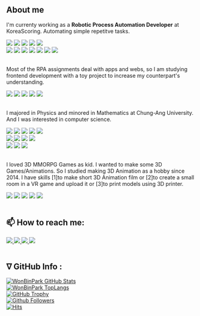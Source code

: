 ## About me
I'm currenty working as a **Robotic Process Automation Developer** at KoreaScoring. Automating simple repetitve tasks. 
<div>
    <img src="https://img.shields.io/badge/UIPath-0099dd?style=flat">
    <img src="https://img.shields.io/badge/.Net-512BD5?style=flat&logo=dotnet&logoColor=white">
    <img src="https://img.shields.io/badge/C%23-239120?style=flat&logo=csharp&logoColor=white">
    <img src="https://img.shields.io/badge/Selenium-000000?style=flat&logo=Selenium&logoColor=43B02A">
    <img src="https://img.shields.io/badge/XAML-000000?style=flat&logo=XAML&logoColor=0C54C2">
</div><div>
    <img src="https://img.shields.io/badge/Excel-000000?style=flat&logo=Microsoftexcel&logoColor=217346">
    <img src="https://img.shields.io/badge/Outlook-000000?style=flat&logo=Microsoftoutlook&logoColor=0078D4">
    <img src="https://img.shields.io/badge/SAP-000000?style=flat&logo=SAP&logoColor=0FAAFF">
    <img src="https://img.shields.io/badge/PS-000000?style=flat&logo=PowerShell&logoColor=5391FE">
    <img src="https://img.shields.io/badge/IE-000000?style=flat&logo=InternetExplorer&logoColor=0076D6">
    <img src="https://img.shields.io/badge/Edge-000000?style=flat&logo=MicrosoftEdge&logoColor=0078D7">
    <img src="https://img.shields.io/badge/Chrome-000000?style=flat&logo=GoogleChrome&logoColor=4285F4">
</div><br>

Most of the RPA assignments deal with apps and webs, so I am studying frontend development with a toy project to increase my counterpart's understanding.
<div> 
    <img src="https://img.shields.io/badge/HTML5-000000?style=flat&logo=html5&logoColor=e34f26">
    <img src="https://img.shields.io/badge/CSS3-000000?style=flat&logo=css3&logoColor=1572b6">
    <img src="https://img.shields.io/badge/JS-000000?style=flat&logo=javascript&logoColor=f7df1e">
    <img src="https://img.shields.io/badge/React-000000?style=flat&logo=React&logoColor=61dafb">
    <img src="https://img.shields.io/badge/PyQT5-000000?style=flat&logo=qt&logoColor=41CD52">

</div><br>

I majored in Physics and minored in Mathematics at Chung-Ang University. 
And I was interested in computer science.
<div>
    <img src="https://img.shields.io/badge/Python-3776AB?style=flat&logo=Python&logoColor=white">
    <img src="https://img.shields.io/badge/R-276DC3?style=flat&logo=R&logoColor=white">
    <img src="https://img.shields.io/badge/Pandas-150458?style=flat&logo=pandas&logoColor=white">
    <img src="https://img.shields.io/badge/Numpy-013243?style=flat&logo=Numpy&logoColor=white">
    <img src="https://img.shields.io/badge/SymPy-3B5526?style=flat&logo=SymPy&logoColor=white">
</div><div>
    <a title="Kaggle" href="https://www.kaggle.com/parkwonbin">
    <img src="https://img.shields.io/badge/Kaggle-000000?style=flat&logo=Kaggle&logoColor=20BEFF" /> 
    </a>
    <img src="https://img.shields.io/badge/RStudio-000000?style=flat&logo=RStudio&logoColor=75AADB">
    <img src="https://img.shields.io/badge/Anaconda-000000?style=flat&logo=anaconda&logoColor=44a833">
    <img src="https://img.shields.io/badge/Mathematica-000000?style=flat&logo=WolframMathematica&logoColor=dd1100">
</div><div>
    <img src="https://img.shields.io/badge/VScode-000000?style=flat&logo=VisualStudiocode&logoColor=007acc">
    <img src="https://img.shields.io/badge/Vim-000000?style=flat&logo=Vim&logoColor=1ab7ea">
    <img src="https://img.shields.io/badge/Git-000000?style=flat&logo=git&logoColor=f05032">
</div><br>

I loved 3D MMORPG Games as kid. I wanted to make some 3D Games/Animations. So I studied making 3D Animation as a hobby since 2014. I have skills [1]to make short 3D Animation film or [2]to create a small room in a VR game and upload it or [3]to print models using 3D printer.
<div> 
    <img src="https://img.shields.io/badge/Unity-000000?style=flat&logo=unity&logoColor=white">
    <img src="https://img.shields.io/badge/Blneder-000000?style=flat&logo=Blender&logoColor=F5792A">
    <img src="https://img.shields.io/badge/PremierePro-000000?style=flat&logo=Adobe%20Premiere%20Pro&logoColor=9999ff">
    <img src="https://img.shields.io/badge/OBS-000000?style=flat&logo=OBSstudio&logoColor=white">
    <a title="YouTube" href="https://www.youtube.com/channel/UCXU_jCbDFAPFKcPHCZ9M2jA/videos">
    <img src="https://img.shields.io/badge/YouTube-000000?style=flat&logo=youtube&logoColor=ff0000"> 
    </a>
</div><br>

## 📫 How to reach me:
<div>
    <a title="Gmail" href="mailto:pwb1128@gmail.com"> 
    <img src="https://img.shields.io/badge/Gmail-000000?style=flat&logo=Gmail&logoColor=ea4335"/>
    </a>
    <a title="Notion" href="https://parkwonbin.notion.site/97acc50fe67e4639b9f19577b8dbb809">
    <img src="https://img.shields.io/badge/Notion-000000?style=flat&logo=Notion&logoColor=whilte">
    </a>
    <a title="Linkedin" href="https://www.linkedin.com/in/wonbin-park-9303571aa/">
    <img src="https://img.shields.io/badge/LinkedIn-000000?style=flat&logo=Linkedin&logoColor=blue" /> 
    </a>
    <a title="Facebook" href="https://www.facebook.com/wonbin.park.902/">
    <img src="https://img.shields.io/badge/Facebook-000000?style=flat&logo=facebook&logoColor=1877f2" /> 
    </a> 
</div><br>

## ∇ GitHub Info : 
<!-- GitHub -->
<!-- ![ParkWonBin'백준 티어](https://github-readme-solvedac.hyp3rflow.vercel.app/api/?handle=pwb1128&theme=white) -->
<!-- [![GitHub streak][GitHub_Streak]](https://github.com/ParkWonBin) -->
[![WonBinPark GitHub Stats][GitHub_Stats]](https://github.com/ParkWonBin/)  
[![WonBinPark TopLangs][GitHub_TopLangs]](https://github.com/ParkWonBin/)  
[![GitHub Trophy][GitHub Trophy]](https://github.com/ParkWonBin/)  
[![Github Followers][GitHub_Followers]](https://github.com/ParkWonBin?tab=followers)  
[![Hits][GitHub_Hits]](https://github.com/ParkWonBin)
<!-- https://parkwonbin.github.io/ -->

<!-- GitHub_Links -->
<!-- [GitHub_Streak]:https://github-readme-streak-stats.herokuapp.com/?user=ParkWonBin&theme=dark -->
[GitHub_TopLangs]:https://github-readme-stats.vercel.app/api/top-langs/?username=ParkWonBin&layout=compact&card_width=450&langs_count=6&theme=dark&w&hide=SCSS,Ruby
[GitHub_Stats]:https://github-readme-stats.vercel.app/api?username=ParkWonBin&show_icons=true&theme=dark
[GitHub Trophy]:https://github-profile-trophy.vercel.app/?username=ParkWonBin&theme=chalk&row=2&column=4
[GitHub_Followers]:https://img.shields.io/github/followers/ParkWonBin?color=06d6a0&label=Github%20Followers&style=flat
[GitHub_Hits]:https://hits.seeyoufarm.com/api/count/incr/badge.svg?url=https%3A%2F%2Fgithub.com%2FParkWonBin

<!-- ICON -->
<!-- [![Gmail Badge][ICON_Gmail]](mailto:pwb1128@gmail.com)
[![Linkedin Badge][ICON_Linkedin]](https://www.linkedin.com/in/wonbin-park-9303571aa/)
[![Facebook Badge][ICON_FaceBook]](https://www.facebook.com/wonbin.park.902/)
[![Twitter Badge][ICON_Twitter]](https://twitter.com/wbpark14/) -->

<!-- ICON_Links -->
<!-- [ICON_Gmail]:https://img.shields.io/badge/-Gmail-d14836?style=flat-square&logo=Gmail&logoColor=white
[ICON_Linkedin]:https://img.shields.io/badge/-LinkedIn-blue?style=flat-square&logo=Linkedin&logoColor=white
[ICON_FaceBook]:https://img.shields.io/badge/-Facebook-1877f2?style=flat-square&logo=facebook&logoColor=white
[ICON_Twitter]:https://img.shields.io/badge/-Twitter-1877f2?style=flat-square&logo=twitter&logoColor=white -->

<!--
**ParkWonBin/parkwonbin** is a ✨ _special_ ✨ repository because its `README.md` (this file) appears on your GitHub profile.

Here are some ideas to get you started:
- 🔭 I’m currently working on ...
- 🌱 I’m currently learning ...
- 👯 I’m looking to collaborate on ...
- 🤔 I’m looking for help with ...
- 💬 Ask me about ...
- 📫 How to reach me: ...
- 😄 Pronouns: ...
- ⚡ Fun fact: ...
-->


<!-- 아직 공부중
### SNS
<div>
    <img src="https://img.shields.io/badge/Thingiverse-000000?style=flat&logo=Thingiverse&logoColor=248BFB">
    <img src="https://img.shields.io/badge/Pinterest-000000?style=flat&logo=pinterest&logoColor=BD081C">
    <img src="https://img.shields.io/badge/Reddit-000000?style=flat&logo=Reddit&logoColor=FF4500">
    <img src="https://img.shields.io/badge/Slack-000000?style=flat&logo=Slack&logoColor=4A154B">
</div>

### 기타
<div>
    <img src="https://img.shields.io/badge/Unreal%20Engine-0E1128?style=flat&logo=UnrealEngine&logoColor=white">
    <img src="https://img.shields.io/badge/Ethereum-000000?style=flat&logo=Ethereum&logoColor=3C3C3D">
    <img src="https://img.shields.io/badge/Bitcoin-000000?style=flat&logo=Bitcoin&logoColor=F7931A">
    <img src="https://img.shields.io/badge/Dropbox-000000?style=flat&logo=Dropbox&logoColor=0061FF">
    <img src="https://img.shields.io/badge/Evernote-000000?style=flat&logo=Evernote&logoColor=00A82D">
</div>

### 수학
<div>
    <img src="https://img.shields.io/badge/Weights%20%26%20Biases-000000?style=flat&logo=Weights%20%26%20Biases&logoColor=FFBE00">
    <img src="https://img.shields.io/badge/TensorFlow-000000?style=flat&logo=TensorFlow&logoColor=FF6F00">
    <img src="https://img.shields.io/badge/PyTorch-000000?style=flat&logo=PyTorch&logoColor=EE4C2C">
    <img src="https://img.shields.io/badge/Tableau-000000?style=flat&logo=Tableau&logoColor=#E97627">
</div><div>
    <img src="https://img.shields.io/badge/OpenCV-000000?style=flat&logo=OpenCV&logoColor=5C3EE8">
    <img src="https://img.shields.io/badge/OpenAI-000000?style=flat&logo=OpenAI&logoColor=412991">
    <img src="https://img.shields.io/badge/OpenGL-000000?style=flat&logo=OpenGL&logoColor=5586A4">
    <img src="https://img.shields.io/badge/OpenAIGym-000000?style=flat&logo=OpenAIGym&logoColor=0081A5">
</div>

### 개발
<div>
    <img src="https://img.shields.io/badge/GO-000000?style=flat&logo=GO&logoColor=00ADD8">
    <img src="https://img.shields.io/badge/Java-000000?style=flat&logo=Java&logoColor=007396">
    <img src="https://img.shields.io/badge/Scala-000000?style=flat&logo=Scala&logoColor=DC322F">
    <img src="https://img.shields.io/badge/Swift-000000?style=flat&logo=swift&logoColor=F05138">
    <img src="https://img.shields.io/badge/Solidity-000000?style=flat&logo=Solidity&logoColor=363636">
    <img src="https://img.shields.io/badge/Typescript-000000?style=flat&logo=typescript&logoColor=3178C6">
</div><div>
    <img src="https://img.shields.io/badge/Django-000000?style=flat&logo=Django&logoColor=092E20">
    <img src="https://img.shields.io/badge/Flask-000000?style=flat&logo=Flask&logoColor=ffffff">
    <img src="https://img.shields.io/badge/Spring-000000?style=flat&logo=spring&logoColor=6DB33F">
    <img src="https://img.shields.io/badge/Vue.js-000000?style=flat&logo=Vue.js&logoColor=4FC08D">
    <img src="https://img.shields.io/badge/Node.js-000000?style=flat&logo=Node.js&logoColor=339933">
</div><div>
    <img src="https://img.shields.io/badge/Rust-000000?style=flat&logo=Rust&logoColor=white">
    <img src="https://img.shields.io/badge/NGINX-000000?style=flat&logo=NGINX&logoColor=009639">
    <img src="https://img.shields.io/badge/PHP-000000?style=flat&logo=php&logoColor=777BB4">
    <img src="https://img.shields.io/badge/Oracle-000000?style=flat&logo=Oracle&logoColor=f80000">
    <img src="https://img.shields.io/badge/MySQL-000000?style=flat&logo=mysql&logoColor=4479A1">
</div><div>
    <img src="https://img.shields.io/badge/Doker-000000?style=flat&logo=docker&logoColor=2496ED">
    <img src="https://img.shields.io/badge/Linux-000000?style=flat&logo=Linux&logoColor=fcc624">
    <img src="https://img.shields.io/badge/Ubuntu-000000?style=flat&logo=Ubuntu&logoColor=E95420">
    <img src="https://img.shields.io/badge/Yarn-000000?style=flat&logo=yarn&logoColor=2C8EBB">
    <img src="https://img.shields.io/badge/NPM-000000?style=flat&logo=npm&logoColor=CB3837">
</div><div>
    <img src="https://img.shields.io/badge/Markdown-000000?style=flat&logo=markdown&logoColor=white">
    <img src="https://img.shields.io/badge/Json-000000?style=flat&logo=Json&logoColor=white">
    <img src="https://img.shields.io/badge/Jpeg-000000?style=flat&logo=Jpeg&logoColor=8A8A8A">
    <img src="https://img.shields.io/badge/SVG-000000?style=flat&logo=SVG&logoColor=FFB13B">
    <img src="https://img.shields.io/badge/Unicode-000000?style=flat&logo=Unicode&logoColor=5455FE">
</div>
 -->

<!-- 기술스텍 아이콘 -->
<!-- https://simpleicons3d.org/ -->
<!-- <img src="https://img.shields.io/badge/표시할이름-색상?style=flat&logo=아이콘&logoColor=white"> -->
<!-- ![alt text](https://github.com/[username]/[reponame]/blob/[branch]/image.jpg?raw=true -->

<!-- 관심 있는 프로젝트 -->
<!-- https://github.com/dotnet/core  -->
<!-- https://github.com/hummingbot/hummingbot -->
